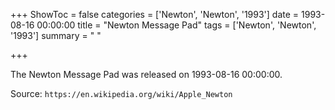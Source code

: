 +++
ShowToc = false
categories = ['Newton', 'Newton', '1993']
date = 1993-08-16 00:00:00
title = "Newton Message Pad"
tags = ['Newton', 'Newton', '1993']
summary = " "

+++

The Newton Message Pad was released on 1993-08-16 00:00:00.

Source: `https://en.wikipedia.org/wiki/Apple_Newton`


